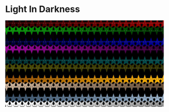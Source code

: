 <h1>Light In Darkness</h1>
<img src="https://github.com/brunme/Python-Design-Project/blob/master/Color%20in%20darkness.JPG">
